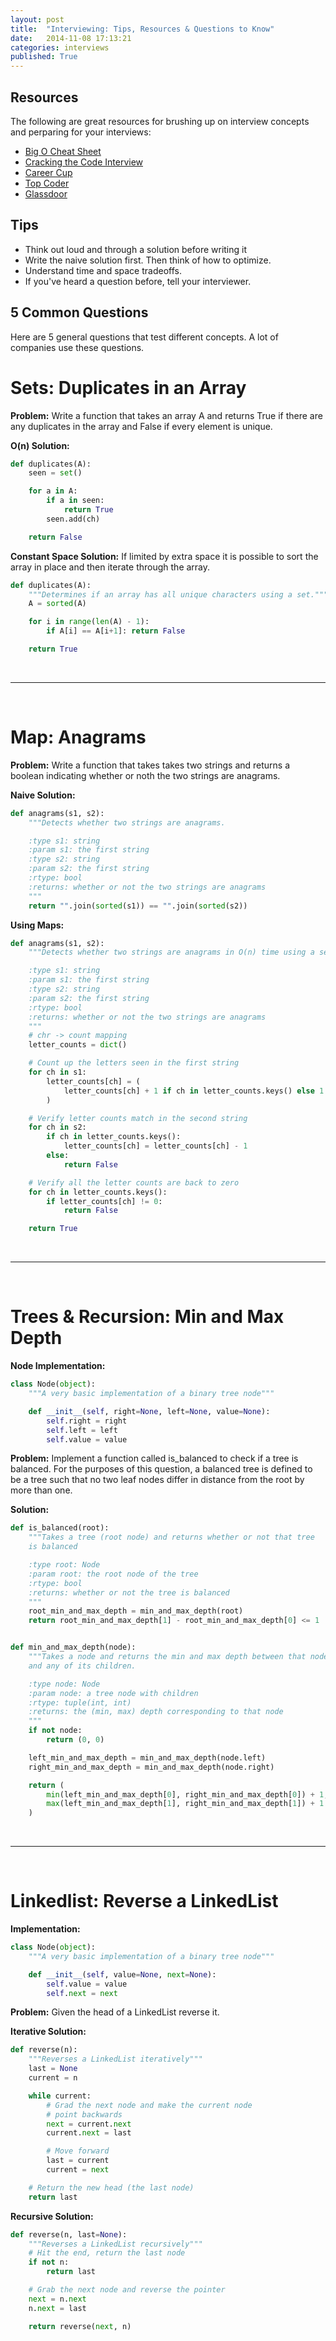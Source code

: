 ```yaml
---
layout: post
title:  "Interviewing: Tips, Resources & Questions to Know"
date:   2014-11-08 17:13:21
categories: interviews
published: True
---
```


Resources
---------

The following are great resources for brushing up on interview concepts and perparing for your interviews:

+ [Big O Cheat Sheet](http://bigocheatsheet.com/)
+ [Cracking the Code Interview](http://www.amazon.com/Cracking-Coding-Interview-Programming-Questions/dp/098478280X)
+ [Career Cup](http://www.careercup.com/)
+ [Top Coder](http://www.topcoder.com/)
+ [Glassdoor](http://www.glassdoor.com/index.htm)


Tips
----

+ Think out loud and through a solution before writing it
+ Write the naive solution first. Then think of how to optimize.
+ Understand time and space tradeoffs.
+ If you've heard a question before, tell your interviewer.


5 Common Questions
-----------------

Here are 5 general questions that test different concepts. A lot of companies use these questions.

**Sets:** Duplicates in an Array
======================

**Problem:** Write a function that takes an array A and returns True if there are any duplicates in the array and False if every element is unique.

**O(n) Solution:**

```python
def duplicates(A):
    seen = set()

    for a in A:
        if a in seen:
            return True
        seen.add(ch)

    return False
```

**Constant Space Solution:** If limited by extra space it is possible to sort the array in place and then iterate through the array.

```python
def duplicates(A):
    """Determines if an array has all unique characters using a set."""
    A = sorted(A)

    for i in range(len(A) - 1):
        if A[i] == A[i+1]: return False

    return True
```

<br>

* * *

<br>

**Map:** Anagrams
=================

**Problem:** Write a function that takes takes two strings and returns a boolean indicating whether or noth the two strings are anagrams.

**Naive Solution:**

```python
def anagrams(s1, s2):
    """Detects whether two strings are anagrams.

    :type s1: string
    :param s1: the first string
    :type s2: string
    :param s2: the first string
    :rtype: bool
    :returns: whether or not the two strings are anagrams
    """
    return "".join(sorted(s1)) == "".join(sorted(s2))
```

**Using Maps:**

```python
def anagrams(s1, s2):
    """Detects whether two strings are anagrams in O(n) time using a set

    :type s1: string
    :param s1: the first string
    :type s2: string
    :param s2: the first string
    :rtype: bool
    :returns: whether or not the two strings are anagrams
    """
    # chr -> count mapping
    letter_counts = dict()

    # Count up the letters seen in the first string
    for ch in s1:
        letter_counts[ch] = (
            letter_counts[ch] + 1 if ch in letter_counts.keys() else 1
        )

    # Verify letter counts match in the second string
    for ch in s2:
        if ch in letter_counts.keys():
            letter_counts[ch] = letter_counts[ch] - 1
        else:
            return False

    # Verify all the letter counts are back to zero
    for ch in letter_counts.keys():
        if letter_counts[ch] != 0:
            return False

    return True
```

<br>

* * *

<br>

**Trees & Recursion:** Min and Max Depth
========================================

**Node Implementation:**

```python
class Node(object):
    """A very basic implementation of a binary tree node"""

    def __init__(self, right=None, left=None, value=None):
        self.right = right
        self.left = left
        self.value = value
```

**Problem:** Implement a function called is_balanced to check if a tree is balanced. For the purposes of this question, a balanced tree is defined to be a tree such that no two leaf nodes differ in distance from the root by more than one.

**Solution:**

```python
def is_balanced(root):
    """Takes a tree (root node) and returns whether or not that tree
    is balanced

    :type root: Node
    :param root: the root node of the tree
    :rtype: bool
    :returns: whether or not the tree is balanced
    """
    root_min_and_max_depth = min_and_max_depth(root)
    return root_min_and_max_depth[1] - root_min_and_max_depth[0] <= 1


def min_and_max_depth(node):
    """Takes a node and returns the min and max depth between that node
    and any of its children.

    :type node: Node
    :param node: a tree node with children
    :rtype: tuple(int, int)
    :returns: the (min, max) depth corresponding to that node
    """
    if not node:
        return (0, 0)

    left_min_and_max_depth = min_and_max_depth(node.left)
    right_min_and_max_depth = min_and_max_depth(node.right)

    return (
        min(left_min_and_max_depth[0], right_min_and_max_depth[0]) + 1,
        max(left_min_and_max_depth[1], right_min_and_max_depth[1]) + 1
    )
```

<br>

* * *

<br>

Linkedlist: Reverse a LinkedList
================================

**Implementation:**

```python
class Node(object):
    """A very basic implementation of a binary tree node"""

    def __init__(self, value=None, next=None):
        self.value = value
        self.next = next
```

**Problem:** Given the head of a LinkedList reverse it.

**Iterative Solution:**

```python
def reverse(n):
    """Reverses a LinkedList iteratively"""
    last = None
    current = n

    while current:
        # Grad the next node and make the current node
        # point backwards
        next = current.next
        current.next = last

        # Move forward
        last = current
        current = next

    # Return the new head (the last node)
    return last
```

**Recursive Solution:**

```python
def reverse(n, last=None):
    """Reverses a LinkedList recursively"""
    # Hit the end, return the last node
    if not n:
        return last

    # Grab the next node and reverse the pointer
    next = n.next
    n.next = last

    return reverse(next, n)
```




